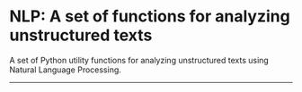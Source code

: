 # NLP: A set of functions for analyzing unstructured texts

A set of Python utility functions for analyzing unstructured texts using Natural Language Processing.

---
